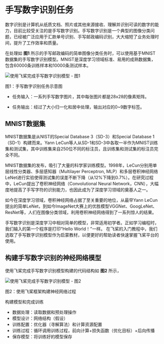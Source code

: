 # 手写数字识别任务

数字识别是计算机从纸质文档、照片或其他来源接收、理解并识别可读的数字的能力，目前比较受关注的是手写数字识别。手写数字识别是一个典型的图像分类问题，已经被广泛应用于汇款单号识别、手写邮政编码识别，大大缩短了业务处理时间，提升了工作效率和质量。

在处理如 **图1** 所示的手写邮政编码的简单图像分类任务时，可以使用基于MNIST数据集的手写数字识别模型。MNIST是深度学习领域标准、易用的成熟数据集，包含60000条训练样本和10000条测试样本。

![使用飞桨完成手写数字识别模型 - 图1](https://static.bookstack.cn/projects/paddlepaddle-tutorials/5ae54553771feb08eafdfcb0c4f48d37.png)

图1：手写数字识别任务示意图

- 任务输入：一系列手写数字图片，其中每张图片都是28x28的像素矩阵。

- 任务输出：经过了大小归一化和居中处理，输出对应的0~9数字标签。

  

## MNIST数据集

MNIST数据集是从NIST的Special Database 3（SD-3）和Special Database 1（SD-1）构建而来。Yann LeCun等人从SD-1和SD-3中各取一半作为MNIST训练集和测试集，其中训练集来自250位不同的标注员，且训练集和测试集的标注员完全不同。

MNIST数据集的发布，吸引了大量的科学家训练模型。1998年，LeCun分别用单层线性分类器、多层感知器（Multilayer Perceptron, MLP）和多层卷积神经网络LeNet进行实验使得测试集的误差不断下降（从12%下降到0.7%）。在研究过程中，LeCun提出了卷积神经网络（Convolutional Neural Network，CNN），大幅度地提高了手写字符的识别能力，也因此成为了深度学习领域的奠基人之一。

如今在深度学习领域，卷积神经网络占据了至关重要的地位，从最早Yann LeCun提出的简单LeNet，到如今ImageNet大赛上的优胜模型VGGNet、GoogLeNet、ResNet等，人们在图像分类领域，利用卷积神经网络得到了一系列惊人的结果。

手写数字识别是深度学习中相对简单的模型，非常适用初学者。正如学习编程时，我们输入的第一个程序是打印“Hello World！”一样。 在飞桨的入门教程中，我们选取了手写数字识别模型作为启蒙教材，以便更好的帮助读者快速掌握飞桨平台的使用。 

## 构建手写数字识别的神经网络模型

使用飞桨完成手写数字识别模型构建的代码结构如 **图2** 所示，

![使用飞桨完成手写数字识别模型 - 图2](https://static.bookstack.cn/projects/paddlepaddle-tutorials/bbf92d6b1882109ccf2a77b25d3e1035.png)

图2：使用飞桨框架构建神经网络过程

构建模型和完成训练

+ 数据处理：读取数据和预处理操作
+ 模型设计：网络结构（假设）
+ 训练配置：优化器（寻解算法）和计算资源配置
+ 训练过程：循环调用训练过程，前向计算+损失函数（优化目标）+后向传播
+ 保存模型：将训练好的模型保存

## 